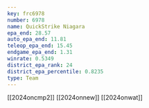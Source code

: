 ```yaml
---
key: frc6978
number: 6978
name: QuickStrike Niagara
epa_end: 28.57
auto_epa_end: 11.81
teleop_epa_end: 15.45
endgame_epa_end: 1.31
winrate: 0.5349
district_epa_rank: 24
district_epa_percentile: 0.8235
type: Team
---
```

[[2024oncmp2]]
[[2024onnew]]
[[2024onwat]]
